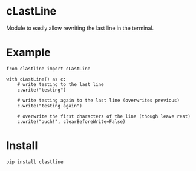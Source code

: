 # cLastLine

Module to easily allow rewriting the last line in the terminal.

# Example

```
from clastline import cLastLine

with cLastLine() as c:
    # write testing to the last line
    c.write("testing")

    # write testing again to the last line (overwrites previous)
    c.write("testing again")

    # overwrite the first characters of the line (though leave rest)
    c.write("ouch!", clearBeforeWrite=False)
```

# Install
```
pip install clastline
```
